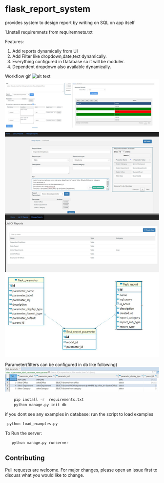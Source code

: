 # flask_report_system
provides system to design report by writing on SQL on app itself


1.Install requiremnets from requiremnets.txt

Features:
1. Add reports dynamically from UI
2. Add Filter like dropdown,date,text dynamically.
3. Everything configured in Database so it will be moduler.
4. Dependent dropdown also available dynamically.


Workflow gif
![alt text](static/images/workflow_gif.gif)
![alt text](static/images/screenshots/add_color_render.JPG)
![alt text](static/images/screenshots/Add_edit_report.JPG)
![alt text](static/images/screenshots/Manage_reports.JPG)
![alt text](static/images/screenshots/db.JPG)

Parameter(filters can be configured in db like following)
![alt text](static/images/screenshots/Parameter_data_example.JPG)

```python
    pip install -r  requirements.txt 
    python manage.py init db 
```

if you dont see any examples in database:
run the script to load examples

```python
 python load_examples.py
```

To Run the server:
```python
   python manage.py runserver
```

## Contributing
Pull requests are welcome. For major changes, please open an issue first to discuss what you would like to change.




